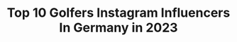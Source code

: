 ---
title: Top 10 Golfers Instagram Influencers In Germany in 2023
description: >-
  Find top golfers Instagram influencers in Germany in 2023. Most popular hashtags: #golf #golfaddict #golfswing #golfcourse.
platform: Instagram
hits: 17
text_top: Analyze the most popular Instagram influencers on inBeat.
text_bottom: Our search engine aggregates 17 Instagram influencers like this in Germany for you to contact.
profiles:
  - username: "annicahansen"
    fullname: >-
      OFFICIAL PAGE • ANNICA HANSEN
    bio: >-
      MODERATORIN • RIDER • YOUTUBER • GOLFER Horse Account 284K🐴➡️ @woelbchen YOUTUBE 198K ➡️ annicahansen SHOP @ponyliebe.de EquestrianFashion
    location: "Germany"
    followers: 130235
    engagement: 825
    commentsToLikes: 0.010208
    id: ck5c4ssjd20yn0i11wu6vamgl
    verified: true
    hashtags: "#girls, #horses, #goals, #friends"
  - username: "berndwiesberger"
    fullname: >-
      berndwiesberger
    bio: >-
      Professional Golfer @titleist @footjoy @audemarspiguetgolf @raiffeisen @bmw_golfsport @technogym_austria @twothumbgrip @reitersreserve
    location: "Germany"
    followers: 26277
    engagement: 344
    commentsToLikes: 0.017623
    id: ck0vuxfpgmlpl0i19201utb5n
    verified: true
    hashtags: "#championstrainwithtechnogym, #themasters, #staysafe, #covid"
  - username: "matthiaskilling"
    fullname: >-
      Matthias Killing
    bio: >-
      Moderator / Daddy / Golfer / auch nachts erreichbar / SAT.1 / FFS / RAN / 🎙🎙🎙PODCAST „Killing trifft...“ bei Apple, Spotify, Google und Co...
    location: "Germany"
    followers: 83289
    engagement: 234
    commentsToLikes: 0.024796
    id: ck0ubked3eniz0i19umdd8xm9
    verified: true
    hashtags: "#moderation, #matthiaskilling, #krise, #killingtrifft"
  - username: "joachim_llambi"
    fullname: >-
      Joachim LLambi
    bio: >-
      Moderator 🎤📺 Finanzexperte 💶. Buchautor 📖 Tanzpapst🕺🏻 Golfer 🏌🏼‍♂️MSV Duisburg und FC Barcelona ⚽️
    location: "Germany"
    followers: 71011
    engagement: 380
    commentsToLikes: 0.039709
    id: ck15r40z761cz0i19tm16afyp
    verified: true
    hashtags: "#tanz, #tanzen, #llambistanzduell, #show"
  - username: "golfpeaches.anne"
    fullname: >-
      Anne Golfpeaches
    bio: >-
      #bogeygolf ⛳ #whyilovethisgame 🏌🏻‍♀️ #swingyourswing • 11/20: ↘️ -18.5 • 11/18: PE ↘️ 09/19: -23.7 My #golfjourney @golfclubderluederich
    location: "Germany"
    followers: 3041
    engagement: 842
    commentsToLikes: 0.107978
    id: ckaotcqo9vcei0i78oo6rcupr
    verified: false
    hashtags: "#challengeaccepted, #sunsetgolf, #golflifestyle, #whyilovethisgame"
  - username: "miss.fraenzis"
    fullname: >-
      Franzi | GolfGirl
    bio: >-
      Golflover Sport Model Teacher-to-be For IGTVs and more follow: @bonnie.and.slice
    location: "Germany"
    followers: 11100
    engagement: 820
    commentsToLikes: 0.038901
    id: ckaormf4jnvqk0i78kds1ddts
    verified: false
    hashtags: "#golfgirl, #golftips, #friyay, #golfswag"
  - username: "tobisgolfblog"
    fullname: >-
      Tobias Lehmann
    bio: >-
      GOLF LOVER AND BLOGGER FROM GERMANY. CONTENT IN 🇬🇧 🇩🇪 EQUIPMENT, FASHION, TRAVEL, FRIENDS & LIFESTYLE DM|EMAIL TO COLLAB @golfgeblubber PODCAST
    location: "Germany"
    followers: 24619
    engagement: 252
    commentsToLikes: 0.050929
    id: ckap0vb10ryp90i78nharvzn3
    verified: false
    hashtags: "#golfclub, #golftips, #golftravel, #golfindeutschland"
  - username: "jonas_sofly"
    fullname: >-
      JONAS_SOFLY - PILOT
    bio: >-
      ✈ Travel Lifestyle & Aviation ✈ born and raised in Munich ✈ flying the A350 around the world
    location: "Germany"
    followers: 111251
    engagement: 191
    commentsToLikes: 0.117048
    id: ck6u699woe95m0j71mv6kvo9w
    verified: false
    hashtags: "#fashion, #ilovemyjob, #stayhackett, #herbstoutfit"
  - username: "zauberpueppi83"
    fullname: >-
      KIC 🐒
    bio: >-
      no time for haters, jealousy, prejudice and ignorance 🕊💞 Spread love 🥋💗 BJJ @89.mma ⛳️🏌🏼‍♀️ Golf 🐶 dog mom 📍Ulm - Germany
    location: "Germany"
    followers: 2684
    engagement: 1390
    commentsToLikes: 0.044014
    id: ckap4vkt092rz0i78a28piwr3
    verified: false
    hashtags: "#happygirl, #lifeisbeautiful, #lovelife, #potd"
  - username: "nednis_"
    fullname: >-
      Dennis
    bio: >-
      YOUTUBE | BLOGGER | STREAMER 📈 - 𝐂𝐄𝐎 - @shishacloud_official 📍 - ULM 🚘 - RS6 | R8 🔜YOUTUBE ⬇️
    location: "Germany"
    followers: 15284
    engagement: 760
    commentsToLikes: 0.060044
    id: ck15r7nd16jsv0i19ggw4j9ru
    verified: false
    hashtags: "#car, #rsq, #bmw, #decennium"
---